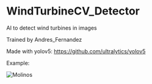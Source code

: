 # WindTurbineCV_Detector
AI to detect wind turbines in images

Trained by Andres_Fernandez

Made with yolov5: https://github.com/ultralytics/yolov5

Example:


![Molinos](https://github.com/Fernandezaginer/WindTurbineCV_Detector/assets/73385513/aa66dfaa-ccc3-480b-8bcc-eb0cb0583da7)


